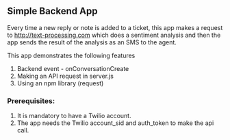 ## Simple Backend App

  Every time a new reply or note is added to a ticket, this app makes a request to http://text-processing.com which does a sentiment analysis and then the app sends the result of the analysis as an SMS to the agent.

  This app demonstrates the following features
  1. Backend event - onConversationCreate
  2. Making an API request in server.js
  3. Using an npm library (request)


### Prerequisites:

1. It is mandatory to have a Twilio account.
2. The app needs the Twilio account_sid and auth_token to make the api call.
